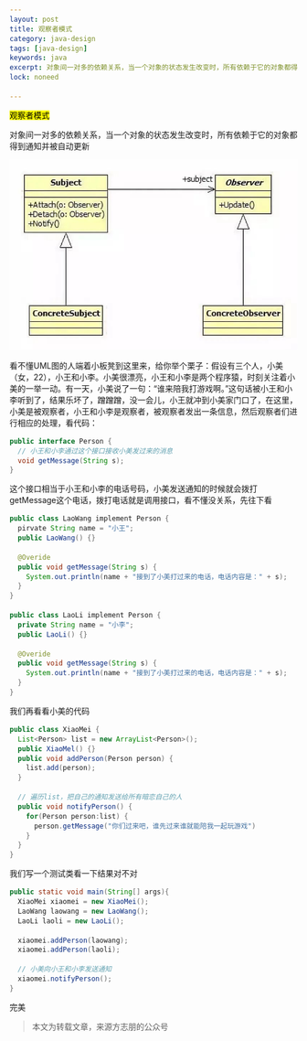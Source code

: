 ```yaml
---
layout: post
title: 观察者模式
category: java-design
tags: [java-design]
keywords: java
excerpt: 对象间一对多的依赖关系，当一个对象的状态发生改变时，所有依赖于它的对象都得到通知并被自动更新。
lock: noneed

---
```


<mark>观察者模式</mark>

对象间一对多的依赖关系，当一个对象的状态发生改变时，所有依赖于它的对象都得到通知并被自动更新

![](/assets/images/2020/java/watch-mode.jpg)

看不懂UML图的人端着小板凳到这里来，给你举个栗子：假设有三个人，小美（女，22），小王和小李。小美很漂亮，小王和小李是两个程序猿，时刻关注着小美的一举一动。有一天，小美说了一句：“谁来陪我打游戏啊。”这句话被小王和小李听到了，结果乐坏了，蹭蹭蹭，没一会儿，小王就冲到小美家门口了，在这里，小美是被观察者，小王和小李是观察者，被观察者发出一条信息，然后观察者们进行相应的处理，看代码：

```java
public interface Person {
  // 小王和小李通过这个接口接收小美发过来的消息
  void getMessage(String s);
}
```

这个接口相当于小王和小李的电话号码，小美发送通知的时候就会拨打getMessage这个电话，拨打电话就是调用接口，看不懂没关系，先往下看

```java
public class LaoWang implement Person {
  pirvate String name = "小王";
  public LaoWang() {}
  
  @Overide
  public void getMessage(String s) {
    System.out.println(name + "接到了小美打过来的电话，电话内容是：" + s);
  }
}

public class LaoLi implement Person {
  private String name = "小李";
  public LaoLi() {}
  
  @Overide
  public void getMessage(String s) {
    System.out.println(name + "接到了小美打过来的电话，电话内容是：" + s);
  }
}
```

我们再看看小美的代码

```java
public class XiaoMei {
  List<Person> list = new ArrayList<Person>();
  public XiaoMel() {}
  public void addPerson(Person person) {
    list.add(person);
  }
  
  // 遍历list，把自己的通知发送给所有暗恋自己的人
  public void notifyPerson() {
    for(Person person:list) {
      person.getMessage("你们过来吧，谁先过来谁就能陪我一起玩游戏")
    }
  }
}
```

我们写一个测试类看一下结果对不对

```java
public static void main(String[] args){
  XiaoMei xiaomei = new XiaoMei();
  LaoWang laowang = new LaoWang();
  LaoLi laoli = new LaoLi();
  
  xiaomei.addPerson(laowang);
  xiaomei.addPerson(laoli);
  
  // 小美向小王和小李发送通知
  xiaomei.notifyPerson();
}
```

完美



> 本文为转载文章，来源方志朋的公众号